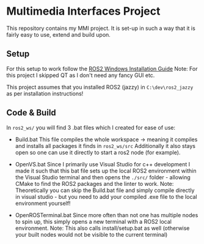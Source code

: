 # Multimedia Interfaces Project
This repository contains my MMI project.
It is set-up in such a way that it is fairly easy to use, extend and build upon.

## Setup

For this setup to work follow the [ROS2 Windows Installation Guide](https://docs.ros.org/en/jazzy/Installation/Windows-Install-Binary.html)
Note: For this project I skipped QT as I don't need any fancy GUI etc.

This project assumes that you installed ROS2 (jazzy) in `C:\dev\ros2_jazzy` as per installation instructions!

## Code & Build
In `ros2_ws/` you will find 3 .bat files which I created for ease of use:

- Build.bat
    This file compiles the whole workspace -> meaning it compiles and installs all packages it finds in `ros2_ws/src`
    Additionally it also stays open so one can use it directly to start a ros2 node (for example).

- OpenVS.bat
    Since I primarily use Visual Studio for c++ development I made it such that this bat file sets up the local ROS2 environment within 
    the Visual Studio terminal and then opens the `./src/` folder - allowing CMake to find the ROS2 packages and the linter to work.
    Note: Theoretically you can skip the Build.bat file and simply compile directly in visual studio - but you need to add your compiled
    .exe file to the local environment yourself!

- OpenROSTerminal.bat
    Since more often than not one has multiple nodes to spin up, this simply opens a new terminal with a ROS2 local environment. 
    Note: This also calls install/setup.bat as well (otherwise your built nodes would not be visible to the current terminal)
    